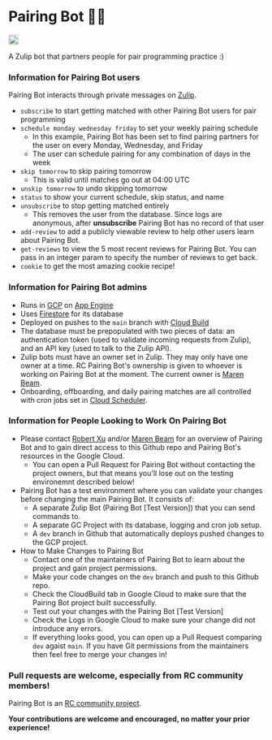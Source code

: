 # Pairing Bot :pear::robot:
<a href='http://www.recurse.com' title='Made with love at the Recurse Center'><img src='https://cloud.githubusercontent.com/assets/2883345/11325206/336ea5f4-9150-11e5-9e90-d86ad31993d8.png' height='20px'/></a>

A Zulip bot that partners people for pair programming practice :)

### Information for Pairing Bot users
Pairing Bot interacts through private messages on [Zulip](https://zulipchat.com/).
* `subscribe` to start getting matched with other Pairing Bot users for pair programming
* `schedule monday wednesday friday` to set your weekly pairing schedule
  * In this example, Pairing Bot has been set to find pairing partners for the user on every Monday, Wednesday, and Friday
  * The user can schedule pairing for any combination of days in the week
* `skip tomorrow` to skip pairing tomorrow
  * This is valid until matches go out at 04:00 UTC
* `unskip tomorrow` to undo skipping tomorrow
* `status` to show your current schedule, skip status, and name
* `unsubscribe` to stop getting matched entirely
  * This removes the user from the database. Since logs are anonymous, after **unsubscribe** Pairing Bot has no record of that user
* `add-review` to add a publicly viewable review to help other users learn about Pairing Bot.
* `get-reviews` to view the 5 most recent reviews for Pairing Bot. You can pass in an integer param to specify the number of reviews to get back.
* `cookie` to get the most amazing cookie recipe!

### Information for Pairing Bot admins
 * Runs in [GCP](https://cloud.google.com/) on [App Engine](https://cloud.google.com/appengine/docs/standard/)
 * Uses [Firestore](https://cloud.google.com/firestore/docs/) for its database
 * Deployed on pushes to the `main` branch with [Cloud Build](https://cloud.google.com/cloud-build/docs/)
 * The database must be prepopulated with two pieces of data:  an authentication token (used to validate incoming requests from Zulip), and an API key (used to talk to the Zulip API).
 * Zulip bots must have an owner set in Zulip. They may only have one owner at a time. RC Pairing Bot's ownership is given to whoever is working on Pairing Bot at the moment. The current owner is [Maren Beam](https://www.recurse.com/directory/2907-maren-beam).
 * Onboarding, offboarding, and daily pairing matches are all controlled with cron jobs set in [Cloud Scheduler](https://cloud.google.com/scheduler).

### Information for People Looking to Work On Pairing Bot
 * Please contact [Robert Xu](https://www.recurse.com/directory/4968-robert-xu) and/or [Maren Beam](https://www.recurse.com/directory/2907-maren-beam) for an overview of Pairing Bot and to gain direct access to this Github repo and Pairing Bot's resources in the Google Cloud.
   * You can open a Pull Request for Pairing Bot without contacting the project owners, but that means you'll lose out on the testing environemnt described below!
 * Pairing Bot has a test environment where you can validate your changes before changing the main Pairing Bot. It consists of:
   * A separate Zulip Bot (Pairing Bot [Test Version]) that you can send commands to.
   * A separate GC Project with its database, logging and cron job setup.
   * A `dev` branch in Github that automatically deploys pushed changes to the GCP project.
 * How to Make Changes to Pairing Bot
   * Contact one of the maintainers of Pairing Bot to learn about the project and gain project permissions.
   * Make your code changes on the `dev` branch and push to this Github repo.
   * Check the CloudBuild tab in Google Cloud to make sure that the Pairing Bot project built successfully.
   * Test out your changes with the Pairing Bot [Test Version]
   * Check the Logs in Google Cloud to make sure your change did not introduce any errors.
   * If everything looks good, you can open up a Pull Request comparing `dev` agaist `main`. If you have Git permissions from the maintainers then feel free to merge your changes in!

### Pull requests are welcome, especially from RC community members!
Pairing Bot is an [RC community project](https://recurse.zulipchat.com/#narrow/stream/198090-rc-community.20software).

**Your contributions are welcome and encouraged, no matter your prior experience!**


